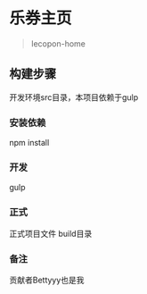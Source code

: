 # 乐券主页

> lecopon-home

## 构建步骤
  开发环境src目录，本项目依赖于gulp

### 安装依赖
npm install

### 开发
gulp

### 正式
  正式项目文件 build目录
  
### 备注
  贡献者Bettyyy也是我

